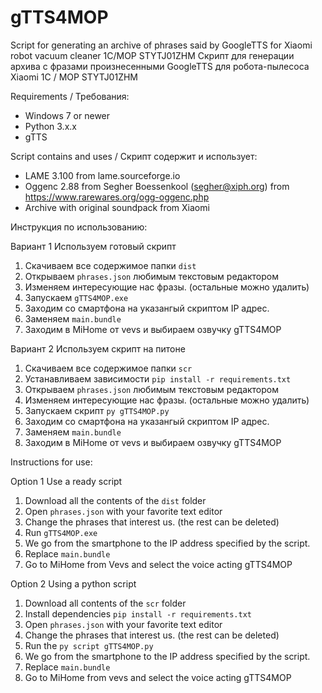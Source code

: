 # gTTS4MOP
Script for generating an archive of phrases said by GoogleTTS for Xiaomi robot vacuum cleaner 1C/MOP STYTJ01ZHM
Скрипт для генерации архива с фразами произнесенными GoogleTTS для робота-пылесоса Xiaomi 1C / MOP STYTJ01ZHM

Requirements / Требования:
* Windows 7 or newer
* Python 3.x.x
* gTTS 
  
Script contains and uses / Скрипт содержит и использует:
* LAME 3.100 from  lame.sourceforge.io
* Oggenc 2.88 from Segher Boessenkool (segher@xiph.org) from https://www.rarewares.org/ogg-oggenc.php
* Archive with original soundpack from Xiaomi

Инструкция по использованию:

Вариант 1 Используем готовый скрипт
1. Скачиваем все содержимое папки `dist`
2. Открываем `phrases.json` любимым текстовым редактором
3. Изменяем интересующие нас фразы. (остальные можно удалить)
4. Запускаем `gTTS4MOP.exe`
5. Заходим со смартфона на указангый скриптом IP адрес. 
6. Заменяем `main.bundle`
7. Заходим в MiHome от vevs и выбираем озвучку gTTS4MOP

Вариант 2 Используем скрипт на питоне
1. Скачиваем все содержимое папки `scr`
2. Устанавливаем зависимости `pip install -r requirements.txt`
3. Открываем `phrases.json` любимым текстовым редактором
4. Изменяем интересующие нас фразы. (остальные можно удалить)
5. Запускаем скрипт `py gTTS4MOP.py`
6. Заходим со смартфона на указангый скриптом IP адрес. 
7. Заменяем `main.bundle`
8. Заходим в MiHome от vevs и выбираем озвучку gTTS4MOP

Instructions for use:

Option 1 Use a ready script
1. Download all the contents of the `dist` folder
2. Open `phrases.json` with your favorite text editor
3. Change the phrases that interest us. (the rest can be deleted)
4. Run `gTTS4MOP.exe`
5. We go from the smartphone to the IP address specified by the script.
6. Replace `main.bundle`
7. Go to MiHome from Vevs and select the voice acting gTTS4MOP

Option 2 Using a python script
1. Download all contents of the `scr` folder
2. Install dependencies `pip install -r requirements.txt`
3. Open `phrases.json` with your favorite text editor
4. Change the phrases that interest us. (the rest can be deleted)
5. Run the `py script gTTS4MOP.py`
6. We go from the smartphone to the IP address specified by the script.
7. Replace `main.bundle`
8. Go to MiHome from vevs and select the voice acting gTTS4MOP
